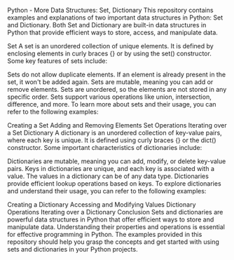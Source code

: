 Python - More Data Structures: Set, Dictionary
This repository contains examples and explanations of two important data structures in Python: Set and Dictionary. Both Set and Dictionary are built-in data structures in Python that provide efficient ways to store, access, and manipulate data.

Set
A set is an unordered collection of unique elements. It is defined by enclosing elements in curly braces {} or by using the set() constructor. Some key features of sets include:

Sets do not allow duplicate elements. If an element is already present in the set, it won't be added again.
Sets are mutable, meaning you can add or remove elements.
Sets are unordered, so the elements are not stored in any specific order.
Sets support various operations like union, intersection, difference, and more.
To learn more about sets and their usage, you can refer to the following examples:

Creating a Set
Adding and Removing Elements
Set Operations
Iterating over a Set
Dictionary
A dictionary is an unordered collection of key-value pairs, where each key is unique. It is defined using curly braces {} or the dict() constructor. Some important characteristics of dictionaries include:

Dictionaries are mutable, meaning you can add, modify, or delete key-value pairs.
Keys in dictionaries are unique, and each key is associated with a value.
The values in a dictionary can be of any data type.
Dictionaries provide efficient lookup operations based on keys.
To explore dictionaries and understand their usage, you can refer to the following examples:

Creating a Dictionary
Accessing and Modifying Values
Dictionary Operations
Iterating over a Dictionary
Conclusion
Sets and dictionaries are powerful data structures in Python that offer efficient ways to store and manipulate data. Understanding their properties and operations is essential for effective programming in Python. The examples provided in this repository should help you grasp the concepts and get started with using sets and dictionaries in your Python projects.
